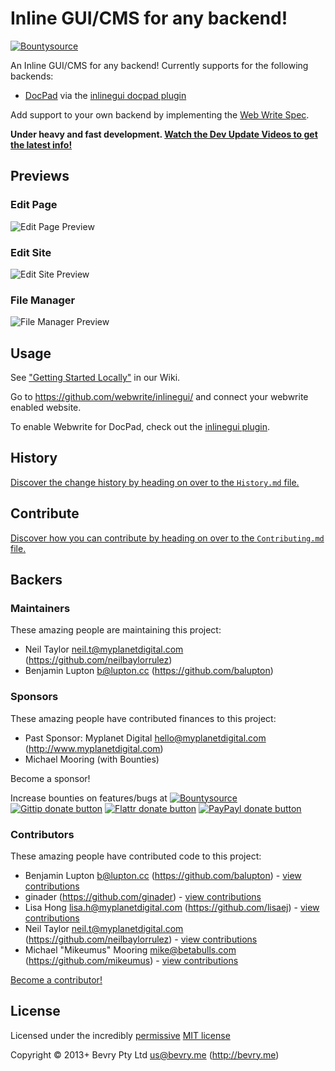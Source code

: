 # Inline GUI/CMS for any backend!

<!-- BADGES/ -->

[![Bountysource](https://api.bountysource.com/badge/tracker?tracker_id=1083298)](https://www.bountysource.com/trackers/1083298-docport-s-fork-of-webwrite-inlinegui?utm_source=1083298&utm_medium=shield&utm_campaign=TRACKER_BADGE)

<!-- /BADGES -->


An Inline GUI/CMS for any backend! Currently supports for the following backends:

- [DocPad](http://docpad.org) via the [inlinegui docpad plugin](http://docpad.org/p/inlinegui)

Add support to your own backend by implementing the [Web Write Spec](https://github.com/webwrite/spec).

**Under heavy and fast development. [Watch the Dev Update Videos to get the latest info!](https://cloudup.com/cF6jns2vGKv)**


## Previews

### Edit Page

![Edit Page Preview](https://raw.github.com/webwrite/inlinegui/0b02ffc96fccd4b1327a617ec3dc6a2dec326150/src/files/resources/images/edit-page.jpg)


### Edit Site

![Edit Site Preview](https://raw.github.com/webwrite/inlinegui/0b02ffc96fccd4b1327a617ec3dc6a2dec326150/src/files/resources/images/edit-site.jpg)

### File Manager

![File Manager Preview](https://raw.github.com/webwrite/inlinegui/0b02ffc96fccd4b1327a617ec3dc6a2dec326150/src/files/resources/images/file-manager.jpg)


## Usage

See ["Getting Started Locally"](https://github.com/Docport/inlinegui/wiki/Getting-Started-Locally) in our Wiki.

Go to https://github.com/webwrite/inlinegui/ and connect your webwrite enabled website.

To enable Webwrite for DocPad, check out the [inlinegui plugin](http://docpad.org/plugin/inlinegui).


<!-- HISTORY/ -->

## History
[Discover the change history by heading on over to the `History.md` file.](https://github.com/webwrite/inlinegui/blob/master/History.md#files)

<!-- /HISTORY -->


<!-- CONTRIBUTE/ -->

## Contribute

[Discover how you can contribute by heading on over to the `Contributing.md` file.](https://github.com/webwrite/inlinegui/blob/master/Contributing.md#files)

<!-- /CONTRIBUTE -->


<!-- BACKERS/ -->

## Backers

### Maintainers

These amazing people are maintaining this project:

- Neil Taylor <neil.t@myplanetdigital.com> (https://github.com/neilbaylorrulez)
- Benjamin Lupton <b@lupton.cc> (https://github.com/balupton)

### Sponsors

These amazing people have contributed finances to this project:

- Past Sponsor: Myplanet Digital <hello@myplanetdigital.com> (http://www.myplanetdigital.com)
- Michael Mooring (with Bounties)

Become a sponsor!

Increase bounties on features/bugs at [![Bountysource](https://api.bountysource.com/badge/tracker?tracker_id=1083298)](https://www.bountysource.com/trackers/1083298-docport?utm_source=1083298&utm_medium=shield&utm_campaign=TRACKER_BADGE)
[![Gittip donate button](http://img.shields.io/gittip/bevry.png)](https://www.gittip.com/bevry/ "Donate weekly to this project using Gittip")
[![Flattr donate button](http://img.shields.io/flattr/donate.png?color=yellow)](http://flattr.com/thing/344188/balupton-on-Flattr "Donate monthly to this project using Flattr")
[![PayPayl donate button](http://img.shields.io/paypal/donate.png?color=yellow)](https://www.paypal.com/cgi-bin/webscr?cmd=_s-xclick&hosted_button_id=QB8GQPZAH84N6 "Donate once-off to this project using Paypal")

### Contributors

These amazing people have contributed code to this project:

- Benjamin Lupton <b@lupton.cc> (https://github.com/balupton) - [view contributions](https://github.com/webwrite/inlinegui/commits?author=balupton)
- ginader (https://github.com/ginader) - [view contributions](https://github.com/webwrite/inlinegui/commits?author=ginader)
- Lisa Hong <lisa.h@myplanetdigital.com> (https://github.com/lisaej) - [view contributions](https://github.com/webwrite/inlinegui/commits?author=lisaej)
- Neil Taylor <neil.t@myplanetdigital.com> (https://github.com/neilbaylorrulez) - [view contributions](https://github.com/webwrite/inlinegui/commits?author=neilbaylorrulez)
- Michael "Mikeumus" Mooring <mike@betabulls.com> (https://github.com/mikeumus) - [view contributions](https://github.com/webwrite/inlinegui/commits?author=mikeumus)

[Become a contributor!](https://github.com/webwrite/inlinegui/blob/master/Contributing.md#files)

<!-- /BACKERS -->


<!-- LICENSE/ -->

## License

Licensed under the incredibly [permissive](http://en.wikipedia.org/wiki/Permissive_free_software_licence) [MIT license](https://github.com/webwrite/inlinegui/blob/master/LICENSE.md#readme)

Copyright &copy; 2013+ Bevry Pty Ltd <us@bevry.me> (http://bevry.me)

<!-- /LICENSE -->


